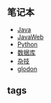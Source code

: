 <h2>笔记本</h2>

-   [Java](/Java/)
-   [JavaWeb](/JavaWeb/)
-   [Python](/Python/)
-   [数据库](/数据库/)
-   [杂技](/杂技/)
-   [glodon](/glodon/)


<h2>tags</h2>

